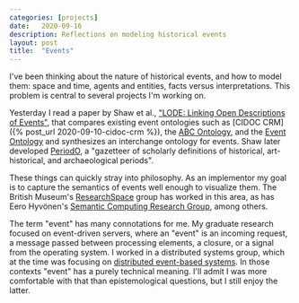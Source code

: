 ```yaml
---
categories: [projects]
date:   2020-09-16
description: Reflections on modeling historical events
layout: post
title:  "Events"
---
```


I've been thinking about the nature of historical events, and how to model them: space and time, agents and entities, facts versus interpretations. This problem is central to several projects I'm working on.

Yesterday I read a paper by Shaw et al., ["LODE: Linking Open Descriptions of Events"](https://link.springer.com/chapter/10.1007/978-3-642-10871-6_11), that compares existing event ontologies such as [CIDOC CRM]({% post_url 2020-09-10-cidoc-crm %}), the [ABC Ontology](https://www.semanticscholar.org/paper/The-ABC-Ontology-and-Model-Lagoze-Hunter/a5f4857e130d235d2b36b25cfa31fbd2bad3ee3a), and the [Event Ontology](http://motools.sourceforge.net/event/event.html) and synthesizes an interchange ontology for events. Shaw later developed [PeriodO](https://perio.do/en/), a "gazetteer of scholarly definitions of historical, art-historical, and archaeological periods".

These things can quickly stray into philosophy. As an implementor my goal is to capture the semantics of events well enough to visualize them. The British Museum's [ResearchSpace](https://www.researchspace.org/publications.html) group has worked in this area, as has Eero Hyvönen's [Semantic Computing Research Group](https://seco.cs.aalto.fi/), among others.

The term "event" has many connotations for me. My graduate research focused on event-driven servers, where an "event" is an incoming request, a message passed between processing elements, a closure, or a signal from the operating system. I worked in a distributed systems group, which at the time was focusing on [distributed event-based systems](https://debs.org/). In those contexts "event" has a purely technical meaning. I'll admit I was more comfortable with that than epistemological questions, but I still enjoy the latter. 